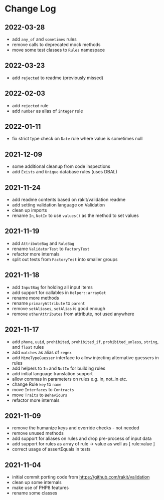 Change Log
==========

2022-03-28
----------

 * add `any_of` and `sometimes` rules
 * remove calls to deprecated mock methods
 * move some test classes to `Rules` namespace

2022-03-23
----------

 * add `rejected` to readme (previously missed)

2022-02-03
----------

 * add `rejected` rule
 * add `number` as alias of `integer` rule

2022-01-11
----------

 * fix strict type check on `Date` rule where value is sometimes null

2021-12-09
----------

 * some additional cleanup from code inspections
 * add `Exists` and `Unique` database rules (uses DBAL)

2021-11-24
----------

 * add readme contents based on rakit/validation readme
 * add setting validation language on Validation
 * clean up imports
 * rename `In`, `NotIn` to use `values()` as the method to set values

2021-11-19
----------

 * add `AttributeBag` and `RuleBag`
 * rename `ValidatorTest` to `FactoryTest`
 * refactor more internals
 * split out tests from `FactoryTest` into smaller groups

2021-11-18
----------

 * add `InputBag` for holding all input items
 * add support for callables in `Helper::arrayGet`
 * rename more methods
 * rename `primaryAttribute` to `parent`
 * remove `setAliases`, `setAlias` is good enough
 * remove `otherAttributes` from attribute, not used anywhere

2021-11-17
----------

 * add `phone`, `uuid`, `prohibited`, `prohibited_if`, `prohibited_unless`, `string`, and `float` rules
 * add `matches` as alias of `regex`
 * add `MimeTypeGuesser` interface to allow injecting alternative guessers in rules
 * add helpers to `In` and `NotIn` for building rules
 * add initial language translation support
 * allow commas in parameters on rules e.g. in, not_in etc.
 * change Rule `key` to `name`
 * move `Interfaces` to `Contracts`
 * move `Traits` to `Behaviours`
 * refactor more internals

2021-11-09
----------

 * remove the humanize keys and override checks - not needed
 * remove unused methods
 * add support for aliases on rules and drop pre-process of input data
 * add support for rules as array of rule -> value as well as [ rule:value ]
 * correct usage of assertEquals in tests

2021-11-04
----------

 * initial commit porting code from https://github.com/rakit/validation
 * clean up some internals
 * make use of PHP8 features
 * rename some classes
